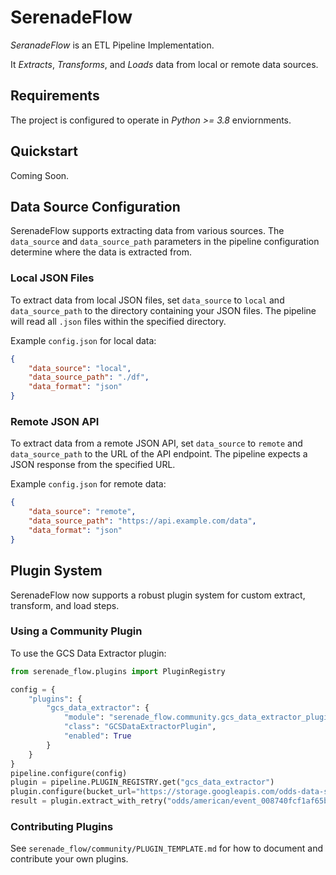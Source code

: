 # SerenadeFlow

*SeranadeFlow* is an ETL Pipeline Implementation.

It *Extracts*, *Transforms*, and *Loads* data from local or remote data sources.

## Requirements

The project is configured to operate in _Python >= 3.8_ enviornments.

## Quickstart

Coming Soon.

## Data Source Configuration

SerenadeFlow supports extracting data from various sources. The `data_source` and `data_source_path` parameters in the pipeline configuration determine where the data is extracted from.

### Local JSON Files

To extract data from local JSON files, set `data_source` to `local` and `data_source_path` to the directory containing your JSON files. The pipeline will read all `.json` files within the specified directory.

Example `config.json` for local data:

```json
{
    "data_source": "local",
    "data_source_path": "./df",
    "data_format": "json"
}
```

### Remote JSON API

To extract data from a remote JSON API, set `data_source` to `remote` and `data_source_path` to the URL of the API endpoint. The pipeline expects a JSON response from the specified URL.

Example `config.json` for remote data:

```json
{
    "data_source": "remote",
    "data_source_path": "https://api.example.com/data",
    "data_format": "json"
}
```

## Plugin System

SerenadeFlow now supports a robust plugin system for custom extract, transform, and load steps.

### Using a Community Plugin

To use the GCS Data Extractor plugin:

```python
from serenade_flow.plugins import PluginRegistry

config = {
    "plugins": {
        "gcs_data_extractor": {
            "module": "serenade_flow.community.gcs_data_extractor_plugin",
            "class": "GCSDataExtractorPlugin",
            "enabled": True
        }
    }
}
pipeline.configure(config)
plugin = pipeline.PLUGIN_REGISTRY.get("gcs_data_extractor")
plugin.configure(bucket_url="https://storage.googleapis.com/odds-data-samples-4vuoq93m/")
result = plugin.extract_with_retry("odds/american/event_008740fcf1af65b0cc9e79.json")
```

### Contributing Plugins

See `serenade_flow/community/PLUGIN_TEMPLATE.md` for how to document and contribute your own plugins.
